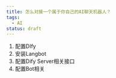 ```yaml
---
title: 怎么对接一个属于你自己的AI聊天机器人？
tags:
  - AI
status: draft
---
```


1. 配置DIfy
2. 安装Langbot
3. 配置Dify Server相关接口
4. 配置Bot相关
